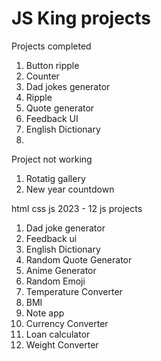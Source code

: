 # JS King projects

Projects completed

1. Button ripple
2. Counter
3. Dad jokes generator
4. Ripple
5. Quote generator
6. Feedback UI
7. English Dictionary
8.

Project not working

1. Rotatig gallery
2. New year countdown

html css js 2023 - 12 js projects

1. Dad joke generator
2. Feedback ui
3. English Dictionary
4. Random Quote Generator
5. Anime Generator
6. Random Emoji
7. Temperature Converter
8. BMI
9. Note app
10. Currency Converter
11. Loan calculator
12. Weight Converter
